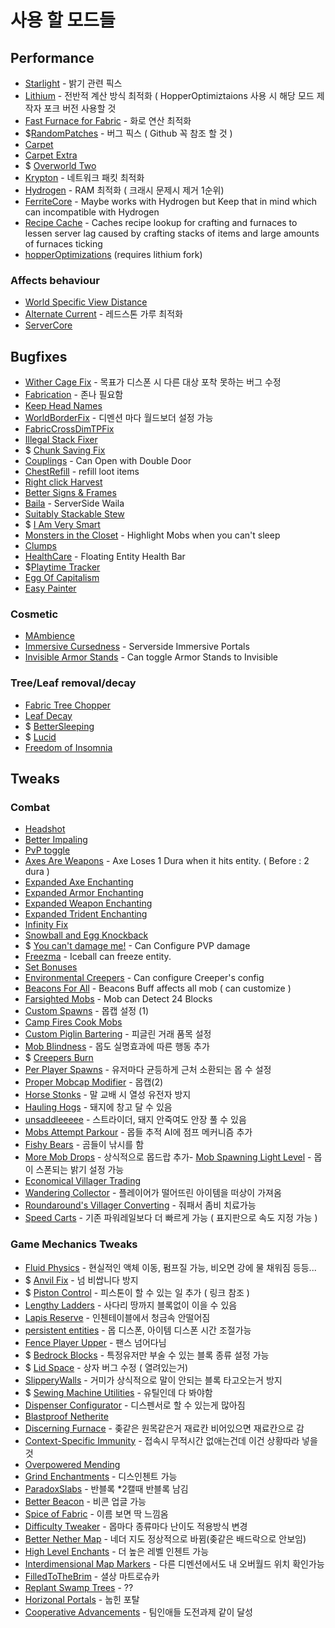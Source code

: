 # 사용 할 모드들

## Performance

 - [Starlight](https://modrinth.com/mod/starlight) - 밝기 관련 픽스
 -   [Lithium](https://www.curseforge.com/minecraft/mc-mods/lithium) - 전반적 계산 방식 최적화 ( HopperOptimiztaions 사용 시 해당 모드 제작자 포크 버전 사용할 것
 -   [Fast Furnace for Fabric](https://www.curseforge.com/minecraft/mc-mods/fast-furnace-for-fabric) - 화로 연산 최적화 
 -  $[RandomPatches](https://www.curseforge.com/minecraft/mc-mods/randompatches-fabric) - 버그 픽스 ( Github 꼭 참조 할 것 )
 -   [Carpet](https://www.curseforge.com/minecraft/mc-mods/carpet)
 -   [Carpet Extra](https://www.curseforge.com/minecraft/mc-mods/carpet-extra)
 -  $ [Overworld Two](https://www.curseforge.com/minecraft/mc-mods/overworld-two)
 -   [Krypton](https://github.com/astei/krypton) - 네트워크 패킷 최적화
 - [Hydrogen](https://modrinth.com/mod/hydrogen) - RAM 최적화 ( 크래시 문제시 제거 1순위)
 -   [FerriteCore](https://www.curseforge.com/minecraft/mc-mods/ferritecore-fabric) - Maybe works with Hydrogen but Keep that in mind which can incompatible with Hydrogen
 -   [Recipe Cache](https://www.curseforge.com/minecraft/mc-mods/recipe-cache) - Caches recipe lookup for crafting and furnaces to lessen server lag caused by crafting stacks of items and large amounts of furnaces ticking
 -  [hopperOptimizations](https://github.com/2No2Name/hopperOptimizations)  (requires lithium fork)
### Affects behaviour

-   [World Specific View Distance](https://modrinth.com/mod/worldspecificviewdistance)
-   [Alternate Current](https://modrinth.com/mod/alternate-current) - 레드스톤 가루 최적화
-   [ServerCore](https://modrinth.com/mod/servercore) 

## Bugfixes

-   [Wither Cage Fix](https://www.curseforge.com/minecraft/mc-mods/wither-cage-fix) - 목표가 디스폰 시 다른 대상 포착 못하는 버그 수정
-   [Fabrication](https://www.curseforge.com/minecraft/mc-mods/fabrication) - 존나 필요함
-   [Keep Head Names](https://modrinth.com/mod/keepheadnames)
-   [WorldBorderFix](https://modrinth.com/mod/WorldBorderFix) - 디멘션 마다 월드보더 설정 가능
-   [FabricCrossDimTPFix](https://modrinth.com/mod/FabricCrossDimTPFix)
-   [Illegal Stack Fixer](https://www.curseforge.com/minecraft/mc-mods/illegal-stack-fixer)
-  $ [Chunk Saving Fix](https://www.curseforge.com/minecraft/mc-mods/chunk-saving-fix)
- [Couplings](https://www.curseforge.com/minecraft/mc-mods/couplings) - Can Open with Double Door 
- [ChestRefill](https://modrinth.com/mod/chestrefill) - refill loot items 
-  [Right click Harvest](https://www.curseforge.com/minecraft/mc-mods/right-click-harvest)
-   [Better Signs & Frames](https://www.curseforge.com/minecraft/mc-mods/better-signs-and-frames)
-   [Baila](https://github.com/TheEpicBlock/baila) - ServerSide Waila
-   [Suitably Stackable Stew](https://www.curseforge.com/minecraft/mc-mods/suitably-stackable-stew)
-  $ [I Am Very Smart](https://www.curseforge.com/minecraft/mc-mods/i-am-very-smart)
-   [Monsters in the Closet](https://www.curseforge.com/minecraft/mc-mods/monsters-in-the-closet) - Highlight Mobs when you can't sleep
-   [Clumps](https://www.curseforge.com/minecraft/mc-mods/clumps)
-   [HealthCare](https://modrinth.com/mod/healthcare) - Floating Entity Health Bar
-  $[Playtime Tracker](https://modrinth.com/mod/playtime-tracker)
-   [Egg Of Capitalism](https://modrinth.com/mod/egg-of-capitalism)
-   [Easy Painter](https://modrinth.com/mod/easy_painter)

### Cosmetic
- [MAmbience](https://www.curseforge.com/minecraft/mc-mods/mambience)
-   [Immersive Cursedness](https://modrinth.com/mod/lyiXgXNm) - Serverside Immersive Portals
-   [Invisible Armor Stands](https://modrinth.com/mod/invisible-armor-stands) - Can toggle Armor Stands to Invisible
### Tree/Leaf removal/decay
-   [Fabric Tree Chopper](https://www.curseforge.com/minecraft/mc-mods/fabric-tree-chopper)
-   [Leaf Decay](https://www.curseforge.com/minecraft/mc-mods/leaf-decay)
-  $ [BetterSleeping](https://www.curseforge.com/minecraft/mc-mods/bettersleeping)
-  $ [Lucid](https://www.modrinth.com/mod/lucid)
-   [Freedom of Insomnia](https://modrinth.com/mod/freedomofinsomnia)
## Tweaks
### Combat
-   [Headshot](https://www.curseforge.com/minecraft/mc-mods/headshot)
-   [Better Impaling](https://www.curseforge.com/minecraft/mc-mods/better-impaling)
-   [PvP toggle](https://github.com/manyrandomthings/pvp-toggle)
-   [Axes Are Weapons](https://modrinth.com/mod/axes-are-weapons) - Axe Loses 1 Dura when it hits entity. ( Before : 2 dura )
-   [Expanded Axe Enchanting](https://modrinth.com/mod/expanded-axe-enchanting)
-   [Expanded Armor Enchanting](https://modrinth.com/mod/expanded-armor-enchanting)
-   [Expanded Weapon Enchanting](https://modrinth.com/mod/expanded-weapon-enchanting)
-   [Expanded Trident Enchanting](https://modrinth.com/mod/expanded-trident-enchanting)
-   [Infinity Fix](https://modrinth.com/mod/infinity_fix)
-   [Snowball and Egg Knockback](https://www.curseforge.com/minecraft/mc-mods/snowball-and-egg-knockback-fabric)
- $ [You can't damage me!](https://modrinth.com/mod/YouCantDamageMe) - Can Configure PVP damage 
-   [Freezma](https://www.curseforge.com/minecraft/mc-mods/freezma) - Iceball can freeze entity.
-   [Set Bonuses](https://modrinth.com/mod/set-bonuses)
-   [Environmental Creepers](https://www.curseforge.com/minecraft/mc-mods/environmental-creepers) - Can configure Creeper's config
-   [Beacons For All](https://www.curseforge.com/minecraft/mc-mods/beacons-for-all-fabric) - Beacons Buff affects all mob ( can customize )
-   [Farsighted Mobs](https://www.curseforge.com/minecraft/mc-mods/farsighted-mobs) - Mob can Detect 24 Blocks 
-   [Custom Spawns](https://www.curseforge.com/minecraft/mc-mods/custom-spawns) - 몹캡 설정 (1)
-   [Camp Fires Cook Mobs](https://www.curseforge.com/minecraft/mc-mods/camp-fires-cook-mobs)
-   [Custom Piglin Bartering](https://www.curseforge.com/minecraft/mc-mods/custom-piglin-bartering) - 피글린 거래 품목 설정
-   [Mob Blindness](https://modrinth.com/mod/mob-blindness) - 몹도 실명효과에 따른 행동 추가
- $ [Creepers Burn](https://modrinth.com/mod/CreepersBurn)
-   [Per Player Spawns](https://www.curseforge.com/minecraft/mc-mods/fabric-per-player-spawns) - 유저마다 균등하게 근처 소환되는 몹 수 설정
-   [Proper Mobcap Modifier](https://www.curseforge.com/minecraft/mc-mods/proper-mobcap-modifier-fabric) - 몹캡(2)
-   [Horse Stonks](https://modrinth.com/mod/horse-stonks) - 말 교배 시 열성 유전자 방지
-   [Hauling Hogs](https://www.curseforge.com/minecraft/mc-mods/hauling-hogs) - 돼지에 창고 달 수 있음
-   [unsaddleeeee](https://www.curseforge.com/minecraft/mc-mods/unsaddleeeee) - 스트라이더, 돼지 안죽여도 안장 풀 수 있음
-   [Mobs Attempt Parkour](https://www.curseforge.com/minecraft/mc-mods/mobs-attempt-parkour) - 몹들 추적 AI에 점프 메커니즘 추가
-   [Fishy Bears](https://modrinth.com/mod/fishy-bears) - 곰들이 낚시를 함
-   [More Mob Drops](https://modrinth.com/mod/more_mob_drops) - 상식적으로 몹드랍 추가-   [Mob Spawning Light Level](https://modrinth.com/mod/mob-spawning-light-level) - 몹이 스폰되는 밝기 설정 가능
-   [Economical Villager Trading](https://www.curseforge.com/minecraft/mc-mods/economical-villager-trading)
-   [Wandering Collector](https://modrinth.com/mod/wandering-collector) - 플레이어가 떨어뜨린 아이템을 떠상이 가져옴
-   [Roundaround's Villager Converting](https://modrinth.com/mod/roundaround-villager-converting) - 줘패서 좀비 치료가능
-   [Speed Carts](https://www.curseforge.com/minecraft/mc-mods/speed-carts) - 기존 파워레일보다 더 빠르게 가능 ( 표지판으로 속도 지정 가능 )
### Game Mechanics Tweaks
-   [Fluid Physics](https://www.curseforge.com/minecraft/mc-mods/fluid-physics) - 현실적인 액체 이동, 펌프질 가능, 비오면 강에 물 채워짐 등등...
- $ [Anvil Fix](https://www.curseforge.com/minecraft/mc-mods/anvil-fix) - 넘 비쌉니다 방지
- $ [Piston Control](https://www.curseforge.com/minecraft/mc-mods/piston-control) - 피스톤이 할 수 있는 일 추가 ( 링크 참조 )
-   [Lengthy Ladders](https://www.curseforge.com/minecraft/mc-mods/lengthy-ladders) - 사다리 땅까지 블록없이 이을 수 있음
-   [Lapis Reserve](https://www.curseforge.com/minecraft/mc-mods/lapis-reserve) - 인첸테이블에서 청금속 안떨어짐
-   [persistent entities](https://modrinth.com/mod/persistent-entities) - 몹 디스폰, 아이템 디스폰 시간 조절가능
-   [Fence Player Upper](https://www.curseforge.com/minecraft/mc-mods/fenceplayerupper) - 팬스 넘어다님
- $ [Bedrock Blocks](https://www.curseforge.com/minecraft/mc-mods/bedrockblocks) - 특정유저만 부술 수 있는 블록 종류 설정 가능
- $ [Lid Space](https://www.curseforge.com/minecraft/mc-mods/lid-space) - 상자 버그 수정 ( 열려있는거)
-   [SlipperyWalls](https://www.curseforge.com/minecraft/mc-mods/slipperywalls) - 거미가 상식적으로 말이 안되는 블록 타고오는거 방지
- $ [Sewing Machine Utilities](https://www.curseforge.com/minecraft/mc-mods/sewing-machine-utilities) - 유틸인데 다 봐야함
-   [Dispenser Configurator](https://www.curseforge.com/minecraft/mc-mods/dispenser-configurator) - 디스펜서로 할 수 있는게 많아짐
-   [Blastproof Netherite](https://www.curseforge.com/minecraft/mc-mods/blastproof-netherite) 
-   [Discerning Furnace](https://www.curseforge.com/minecraft/mc-mods/discerning-furnace) - 좆같은 원목같은거 재료칸 비어있으면 재료칸으로 감
-   [Context-Specific Immunity](https://www.curseforge.com/minecraft/mc-mods/context-specific-immunity) - 접속시 무적시간 없애는건데 이건 상황따라 넣을 것 
-   [Overpowered Mending](https://www.curseforge.com/minecraft/mc-mods/overpowered-mending)
-   [Grind Enchantments](https://modrinth.com/mod/WC4UgDcZ) - 디스인첸트 가능 
-   [ParadoxSlabs](https://modrinth.com/mod/paradox-slabs) - 반블록 *2캘때 반블록 남김 
-   [Better Beacon](https://modrinth.com/mod/better-beacon) - 비콘 업글 가능
-   [Spice of Fabric](https://modrinth.com/mod/spice-of-fabric) - 이름 보면 딱 느낌옴
-   [Difficulty Tweaker](https://modrinth.com/mod/difficultytweaker) - 몹마다 종류마다 난이도 적용방식 변경
-   [Better Nether Map](https://modrinth.com/mod/better-nether-map) - 네더 지도 정상적으로 바뀜(좆같은 배드락으로 안보임)
-   [High Level Enchants](https://modrinth.com/mod/highlevelenchants) - 더 높은 레벨 인첸트 가능
-   [Interdimensional Map Markers](https://www.curseforge.com/minecraft/mc-mods/interdimensional-map-markers) - 다른 디멘션에서도 내 오버월드 위치 확인가능
-   [FilledToTheBrim](https://modrinth.com/mod/filledtothebrim) - 셜상 마트로슈카
-   [Replant Swamp Trees](https://modrinth.com/mod/replant-swamp-trees) - ??
-   [Horizonal Portals](https://modrinth.com/mod/horizontalportals) - 눕힌 포탈
-   [Cooperative Advancements](https://www.curseforge.com/minecraft/mc-mods/cooperative-advancements-fabric) - 팀인애들 도전과제 같이 달성

